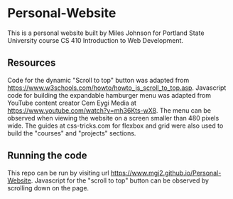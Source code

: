 # Personal-Website

This is a personal website built by Miles Johnson for Portland State University course CS 410 Introduction to Web Development.

## Resources

Code for the dynamic "Scroll to top" button was adapted from https://www.w3schools.com/howto/howto_js_scroll_to_top.asp.
Javascript code for building the expandable hamburger menu was adapted from YouTube content creator Cem Eygi Media at https://www.youtube.com/watch?v=mh36Kts-wX8. The menu can be observed when viewing the website on a screen smaller than 480 pixels wide.
The guides at css-tricks.com for flexbox and grid were also used to build the "courses" and "projects" sections.

## Running the code

This repo can be run by visiting url https://www.mgj2.github.io/Personal-Website. Javascript for the "scroll to top" button can be observed by scrolling down on the page.

